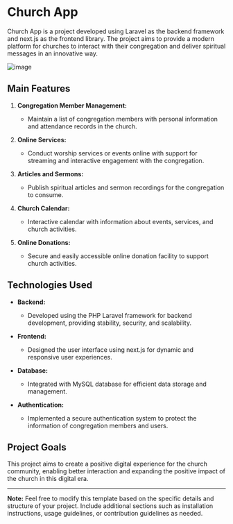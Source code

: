 # Church App

Church App is a project developed using Laravel as the backend framework and next.js as the frontend library. The project aims to provide a modern platform for churches to interact with their congregation and deliver spiritual messages in an innovative way.

![image](https://github.com/HaiPigGi/church-app/assets/119752348/5056db94-284a-489b-a952-b740370c7335)


## Main Features

1. **Congregation Member Management:**
   - Maintain a list of congregation members with personal information and attendance records in the church.

2. **Online Services:**
   - Conduct worship services or events online with support for streaming and interactive engagement with the congregation.

3. **Articles and Sermons:**
   - Publish spiritual articles and sermon recordings for the congregation to consume.

4. **Church Calendar:**
   - Interactive calendar with information about events, services, and church activities.

5. **Online Donations:**
   - Secure and easily accessible online donation facility to support church activities.

## Technologies Used

- **Backend:**
  - Developed using the PHP Laravel framework for backend development, providing stability, security, and scalability.

- **Frontend:**
  - Designed the user interface using next.js for dynamic and responsive user experiences.

- **Database:**
  - Integrated with MySQL database for efficient data storage and management.

- **Authentication:**
  - Implemented a secure authentication system to protect the information of congregation members and users.

## Project Goals

This project aims to create a positive digital experience for the church community, enabling better interaction and expanding the positive impact of the church in this digital era.

---

**Note:** Feel free to modify this template based on the specific details and structure of your project. Include additional sections such as installation instructions, usage guidelines, or contribution guidelines as needed.
